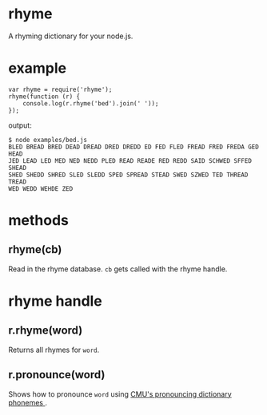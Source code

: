 rhyme
=====

A rhyming dictionary for your node.js.

example
=======

    var rhyme = require('rhyme');
    rhyme(function (r) {
        console.log(r.rhyme('bed').join(' '));
    });

output:

    $ node examples/bed.js
    BLED BREAD BRED DEAD DREAD DRED DREDD ED FED FLED FREAD FRED FREDA GED HEAD
    JED LEAD LED MED NED NEDD PLED READ READE RED REDD SAID SCHWED SFFED SHEAD
    SHED SHEDD SHRED SLED SLEDD SPED SPREAD STEAD SWED SZWED TED THREAD TREAD
    WED WEDD WEHDE ZED

methods
=======

rhyme(cb)
---------

Read in the rhyme database. `cb` gets called with the rhyme handle.

rhyme handle
============

r.rhyme(word)
-------------

Returns all rhymes for `word`.

r.pronounce(word)
-----------------

Shows how to pronounce `word` using
[CMU's pronouncing dictionary phonemes
](http://www.speech.cs.cmu.edu/cgi-bin/cmudict).
